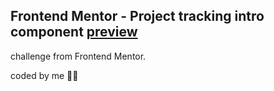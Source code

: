 ## Frontend Mentor - Project tracking intro component [preview](project-tracking-intro.surge.sh)

challenge from Frontend Mentor.

coded by me 🧑‍💻
